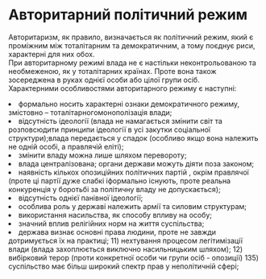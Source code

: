 # Авторитарний політичний режим

Авторитаризм, як правило, визначається як політичний режим, який є проміжним між
тоталітарним та демократичним, а тому поєднує риси, характерні для них обох.       
При авторитарному режимі влада не є настільки неконтрольованою та необмеженою, як у
тоталітарних країнах. Проте вона також зосереджена в руках однієї особи або цілої групи
осіб.       
Характерними особливостями авторитарного режиму є наступні:         
<li>формально носить характерні ознаки демократичного режиму, змістовно –
тоталітарногомонополізація влади;
<li>відсутність ідеології (влада не намагається змінити світ та розповсюдити принципи
ідеології в усі закутки соціальної структури);влада передається у спадок (особливо якщо
вона належить не одній особі, а правлячій еліті);
<li>змінити владу можна лише шляхом перевороту;
<li>влада централізована; органи держави можуть діяти поза законом;
<li>наявність кількох опозиційних політичних партій , окрім правлячої (проте ці партії
дуже слабкі іформально існують, проте реальна конкуренція у боротьбі за політичну владу
не допускається);
<li>відсутність однієї панівної ідеології;
<li>особлива роль у державі належить армії та силовим структурам;
<li>використання насильства, як способу впливу на особу;
<li>значний вплив релігійних норм на життя суспільства;
<li> держава визнає основні права людини, проте не завжди дотримується їх на практиці;
11) нехтування процесом легітимізації влади (влада захоплюється виключно
насильницьким шляхом);
12) вибірковий терор (проти конкретної особи чи групи осіб - опозиції)
135) суспільство має більш широкий спектр прав у неполітичній сфері;
